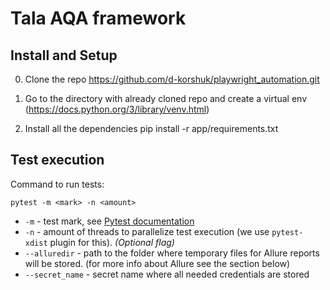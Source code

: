 # Tala AQA framework

## Install and Setup
0. Clone the repo https://github.com/d-korshuk/playwright_automation.git

1. Go to the directory with already cloned repo and create a virtual env (https://docs.python.org/3/library/venv.html)

2. Install all the dependencies
pip install -r app/requirements.txt

## Test execution
Command to run tests:
```commandline
pytest -m <mark> -n <amount>
```
* `-m` - test mark, see [Pytest documentation](https://docs.pytest.org/en/6.2.x/example/markers.html)
* `-n` - amount of threads to parallelize test execution (we use `pytest-xdist` plugin for this). _(Optional flag)_
* `--alluredir` - path to the folder where temporary files for Allure reports will be stored. (for more info about Allure see the section below)
* `--secret_name` - secret name where all needed credentials are stored

